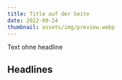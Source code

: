 ```yaml
---
title: Title auf der Seite
date: 2022-09-24
thumbnail: assets/img/preview.webp
---
```


Text ohne headline

## Headlines
